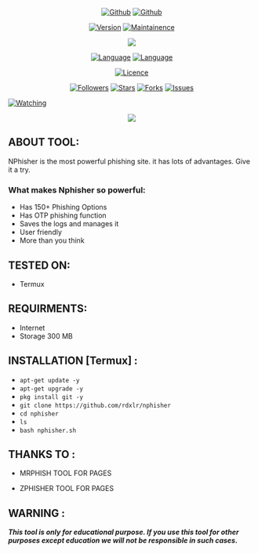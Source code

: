 <p align="center">
<a href="https://github.com/rdxlr"><img title="Github" src="https://img.shields.io/badge/rdxlr-grey?style=for-the-badge&logo=github"></a>
<a href="https://github.com/rdxlr/nphisher"><img title="Github" src="https://img.shields.io/badge/NPhisher-blue?style=for-the-badge"></a>
</p>

<p align="center">
<a href="https://github.com/RDXLR/NPhisher"><img title="Version" src="https://img.shields.io/badge/Version-Beta 1.0-green.svg?style=flat-square"></a>
<a href="https://github.com/RDXLR/NPhisher"><img title="Maintainence" src="https://img.shields.io/badge/Maintained%3F-yes-green.svg"></a>
</p>

<p align="center">
<img src="https://raw.githubusercontent.com/RDXLR/NPhisher/main/core/pics/banner.png">
</p>

<p align="center">
<a href="https://github.com/rdxlr"><img title="Language" src="https://img.shields.io/badge/Made%20with-Bash-1f425f.svg?v=103"></a>
<a href="https://github.com/rdxlr"><img title="Language" src="https://img.shields.io/badge/Other%20Languages-Html & PHP-1f425f.svg?v=103"></a>
</p>

<p align="center">
<a href="https://github.com/rdxlr"><img title="Licence" src="https://img.shields.io/badge/License-GNU General Public License v3.0-blue.svg"></a>
</p>

<p align="center">
<a href="https://github.com/rdxlr"><img title="Followers" src="https://img.shields.io/github/followers/rdxlr?color=blue&style=flat-square"></a>
<a href="https://github.com/rdxlr"><img title="Stars" src="https://img.shields.io/github/stars/rdxlr/nphisher?color=red&style=flat-square"></a>
<a href="https://github.com/rdxlr"><img title="Forks" src="https://img.shields.io/github/forks/rdxlr/nphisher?color=red&style=flat-square"></a>
<a href="https://github.com/rdxlr"><img title="Issues" src="https://img.shields.io/github/issues/rdxlr/nphisher?color=red&style=flat-square"></a>

<a href="https://github.com/rdxlr"><img title="Watching" src="https://img.shields.io/github/watchers/rdxlr/nphisher?label=Watchers&color=blue&style=flat-square"></a>
</p>

<p align="center">
<img src="https://raw.githubusercontent.com/RDXLR/NPhisher/main/core/pics/poster.png">
</p>

## ABOUT TOOL:
NPhisher is the most powerful phishing site. it has lots of advantages. Give it a try.
 
### What makes Nphisher so powerful:
* Has 150+ Phishing Options
* Has OTP phishing function
* Saves the logs and manages it
* User friendly
* More than you think

## TESTED ON:
* Termux

## REQUIRMENTS:
* Internet 
* Storage 300 MB

## INSTALLATION [Termux] :

* `apt-get update -y`
* `apt-get upgrade -y`
* `pkg install git -y`
* `git clone https://github.com/rdxlr/nphisher`
* `cd nphisher`
* `ls`
* `bash nphisher.sh`

## THANKS TO : 

* MRPHISH TOOL FOR PAGES

* ZPHISHER TOOL FOR PAGES

## WARNING : 
***This tool is only for educational purpose. If you use this tool for other purposes except education we will not be responsible in such cases.***

